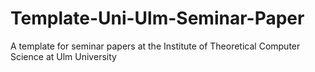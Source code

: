 # Template-Uni-Ulm-Seminar-Paper
A template for seminar papers at the Institute of Theoretical Computer Science at Ulm University
